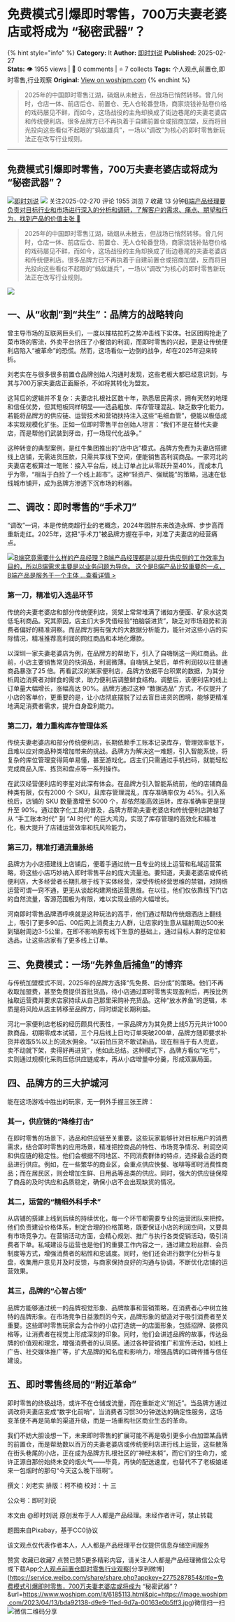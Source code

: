 # 免费模式引爆即时零售，700万夫妻老婆店或将成为 “秘密武器”？
{% hint style="info" %}
**Category:** It
**Author:** [即时刘说](https://www.woshipm.com/u/1609351)
**Published:** 2025-02-27  
**Stats:** 👁️ 1955 views | 💬 0 comments | ⭐ 7 collects
**Tags:** 个人观点,前置仓,即时零售,行业观察
**Original:** [View on woshipm.com](https://www.woshipm.com/it/6185113.html)
{% endhint %}
> 2025年的中国即时零售江湖，硝烟从未散去，但战场已悄然转移。曾几何时，仓店一体、前店后仓、前置仓、无人仓轮番登场，商家烧钱补贴卷价格的戏码屡见不鲜，而如今，这场战役的主角却换成了街边巷尾的夫妻老婆店和传统便利店。很多品牌方已不再执着于自建前置仓或招商加盟，反而将目光投向这些看似不起眼的“蚂蚁雄兵”，一场以“调改”为核心的即时零售新玩法正在改写行业规则。

---

## 免费模式引爆即时零售，700万夫妻老婆店或将成为 “秘密武器”？

[![](https://static.woshipm.com/view/woshipm_api_def_20241215121605_5698.jpg?imageView2/1/w/72/h/72/q/100)](https://www.woshipm.com/u/1609351)[即时刘说](https://www.woshipm.com/u/1609351) ![](https://static.woshipm.com/tag/1101_1@2x.png) 关注2025-02-270 评论 1955 浏览 7 收藏 13 分钟[B端产品经理要负责对目标行业和市场进行深入的分析和调研，了解客户的需求、痛点、期望和行为，找到产品的价值主张 🔗](https://ke.qidianla.com/courses/bcpm)

> 2025年的中国即时零售江湖，硝烟从未散去，但战场已悄然转移。曾几何时，仓店一体、前店后仓、前置仓、无人仓轮番登场，商家烧钱补贴卷价格的戏码屡见不鲜，而如今，这场战役的主角却换成了街边巷尾的夫妻老婆店和传统便利店。很多品牌方已不再执着于自建前置仓或招商加盟，反而将目光投向这些看似不起眼的“蚂蚁雄兵”，一场以“调改”为核心的即时零售新玩法正在改写行业规则。

![](https://image.woshipm.com/2023/04/13/bda92138-d9e9-11ed-9d7a-00163e0b5ff3.jpg)

## 一、从“收割”到“共生”：品牌方的战略转向

曾主导市场的互联网巨头们，一度以摧枯拉朽之势冲击线下实体。社区团购抢走了菜市场的客流，外卖平台挤压了小餐馆的利润，而即时零售的兴起，更是让传统便利店陷入“被革命”的恐慌。然而，这场看似一边倒的战争，却在2025年迎来转折。

刘老实在与很多很多前置仓品牌创始人沟通时发现，这些老板大都已经意识到，与其与700万家夫妻店正面厮杀，不如将其转化为盟友。

这背后的逻辑并不复杂：夫妻店扎根社区数十年，熟悉居民需求，拥有天然的地理和信任优势，但其短板同样明显——选品粗放、库存管理混乱、缺乏数字化能力。若能将品牌方的供应链、运营技术和营销扶持注入这些“毛细血管”，便能以极低成本实现规模化扩张。正如一位即时零售平台创始人坦言：“我们不是在替代夫妻店，而是帮他们武装到牙齿，打一场现代化战争。”

这种转变的典型案例，是红牛集团推出的“店中店”模式。品牌方免费为夫妻店搭建线上店铺，无需进货压款，只需共享线下空间，便能销售高利润商品。一家河北的夫妻店老板算过一笔账：接入平台后，线上订单占比从零跃升至40%，而成本几乎为零，“相当于白捡了一个线上超市”。这种“轻资产、强赋能”的策略，迅速在低线城市铺开，成为品牌方渗透下沉市场的利器。

## 二、调改：即时零售的“手术刀”

“调改”一词，本是传统商超行业的老概念，2024年因胖东来改造永辉、步步高而重新走红。2025年，这把“手术刀”被品牌方握在手中，对准了夫妻店的经营痛点。

[![](https://image.woshipm.com/2023/08/02/f7cafd68-30e3-11ee-9da3-00163e0b5ff3.png)B端究竟需要什么样的产品经理？B端产品经理都是以提升供应侧的工作效率为目的，所以B端需求主要是以业务问题为导向。 这个是B端产品比较重要的一点，B端产品是服务于一个主体 ...查看详情 >](https://ke.qidianla.com/courses/bcpm)

### 第一刀，精准切入选品环节

传统的夫妻老婆店和部分传统便利店，货架上常常堆满了诸如方便面、矿泉水这类低毛利商品。究其原因，店主们大多凭借经验“拍脑袋进货”，缺乏对市场趋势和消费者偏好的精准洞察。而品牌方拥有强大的大数据分析能力，能针对这些小店的实际情况，精准推荐高利润的网红商品和本地化爆款。

以深圳一家夫妻老婆店为例，在品牌方的帮助下，引入了自嗨锅这一网红商品。此前，小店主要销售常见的快消品，利润微薄。自嗨锅上架后，单件利润较以往普通商品暴涨了25 倍。再看武汉的某家便利店，品牌方依据平台积累的数据，为其分析周边消费者对鲜食的需求，助力便利店调整鲜食结构。调整后，该便利店的线上订单量大幅增长，涨幅高达 90%。品牌方通过这种 “数据选品” 方式，不仅提升了小店的客单价，更重要的是，让小店彻底摆脱了过去盲目进货的困境，能够更精准地满足消费者需求，提升自身盈利能力。

### 第二刀，着力重构库存管理体系

传统夫妻老婆店和部分传统便利店，长期依赖手工账本记录库存，管理效率低下，且难以应对商品种类增加带来的挑战。品牌方为解决这一难题，引入智能系统，将复杂的库位管理变得简单易懂，甚至游戏化。店主们只需通过手机扫码，就能轻松完成商品入库、拣货和盘点等一系列操作。

在武汉经营便利店的李星对此深有体会。在品牌方引入智能系统前，他的店铺商品种类有限，仅有2000 个 SKU，且库存管理混乱，库存准确率仅为 45%。引入系统后，店铺的 SKU 数量激增至 5000 个，却依然能高效运转，库存准确率更是提升至 90%。通过数字化工具的普及，品牌方帮助夫妻老婆店和传统便利店跨越了从 “手工账本时代” 到 “AI 时代” 的巨大鸿沟，实现了库存管理的高效化和精准化，极大提升了店铺运营效率和抗风险能力。

### 第三刀，精准打通流量脉络

品牌方为小店搭建线上店铺后，便着手通过统一且专业的线上运营和私域运营策略，将这些小店巧妙纳入即时零售平台的庞大流量池。要知道，夫妻老婆店或传统便利店，大多经营者长期扎根于线下实体经营，深受传统经营思维的禁锢，对网络运营可谓一窍不通，更无从谈起构建网络运营思维。在以往，他们仅依靠线下门店的自然流量，客源范围极为有限，难以实现业绩的大幅增长。

河南即时零售品牌酒呼唤就是这种玩法的高手，他们通过帮助传统烟酒店上翻线上，吸引了更多90后、00后网上消费主力人群，让店家的生意从辐射周边500米到辐射周边3-5公里，在即不影响原有线下生意的基础上，通过目标人群的定位和选品，让这些店家有了更多线上订单。

## 三、免费模式：一场“先养鱼后捕鱼”的博弈

与传统加盟模式不同，2025年的品牌方选择“先免费、后分成”的策略。他们不再收取加盟费，甚至免费提供首批货品，待小店通过即时零售实现盈利后，再按比例抽取运营费并要求店家持续从自己那里采购补充货品。这种“放水养鱼”的逻辑，本质是将风险从店主转移至品牌方，同时绑定长期利益。

河北一家便利店老板的经历颇具代表性，一家品牌方为其免费上线5万元共计1000款商品，初期零成本试错，三个月后线上日均订单突破200单，品牌方随即要求补货并收取5%以上的流水佣金。“以前怕压货不敢试新品，现在相当于有人兜底，卖不动就下架，卖得好再进货”，他如此总结。这种模式下，品牌方看似“吃亏”，实则通过规模化采购压低供应链成本，再从小店增量中分羹，形成双赢局面。

## 四、品牌方的三大护城河

能在这场游戏中胜出的玩家，无一例外手握三张王牌：

### 其一，供应链的“降维打击”

在即时零售的场景下，选品和供应链至关重要。这些玩家能够针对目标用户的消费需求，结合即时零售的应用场景，精准把控商品的特性、市场竞争情况、利润空间和供应链的稳定性。他们会根据不同地区、不同消费群体的特点，选择最合适的商品进行供应。例如，在一些繁华的商业区，会重点供应快餐、咖啡等即时消费性商品；而在居民区，则会增加生鲜、日用品等品类的供应。同时，强大的供应链保障了商品的及时供应和品质稳定，确保小店不会出现缺货的情况。

### 其二，运营的“精细外科手术”

从店铺的搭建上线到后续的持续优化，每一个环节都需要专业的运营团队来把控。他们负责建设价格体系，制定合理的价格策略，既要保证小店的利润空间，又要具有市场竞争力。在营销活动方面，会精心规划、推广与执行各类促销活动，吸引消费者下单。私域建设与运营也是他们的重要工作内容之一，通过建立粉丝群、会员制度等方式，增强消费者的粘性和忠诚度。同时，他们还会进行数字化分析与复盘，收集用户意见并及时反馈，与商家保持良好的沟通与协调，不断优化店铺的运营效果。

### 其三，品牌的“心智占领”

品牌方能够通过统一的品牌视觉形象、品牌故事和营销策略，在消费者心中树立独特的品牌形象。在市场竞争日益激烈的今天，品牌形象的塑造对于吸引消费者至关重要。这些即时零售玩家会为合作的小店打造统一的店面形象，包括招牌、装修风格等，让消费者在视觉上形成深刻的印象。同时，他们会讲述品牌的故事，传达品牌的价值观和理念，增强消费者的认同感。通过各种营销推广和宣传活动，如线上广告、社交媒体推广等，扩大品牌的知名度和影响力，增强品牌的口碑传播与信任建设。

## 五、即时零售终局的“附近革命”

即时零售的终极战场，或许不在仓储或流量，而在重新定义“附近”。当品牌方通过调改将夫妻店变成“数字化前哨”，当消费者习惯30分钟送达的确定性服务，这场变革便不再是简单的渠道升级，而是一场重构社区商业生态的革命。

我们不妨大胆设想一下，未来即时零售的扩展可能不再是吸引更多小白加盟某品牌的前置仓，而是帮助数以百万的夫妻老婆店或传统便利店进行线上运营，这些散落在街头巷尾的小店，正在成为品牌方扎根社区的“神经末梢”，而它们的生命力，或许正源自那份始终未变的烟火气——毕竟，再快的配送速度，也替代不了老板娘递来一包烟时的那句“今天这么晚下班啊”。

撰文：刘老实 排版：柯不楠 校对：十 三

公众号：即时刘说

本文由 @即时刘说 原创发布于人人都是产品经理。未经作者许可，禁止转载

题图来自Pixabay，基于CC0协议

该文观点仅代表作者本人，人人都是产品经理平台仅提供信息存储空间服务

赞赏 收藏已收藏7 点赞已赞5更多精彩内容，请关注人人都是产品经理微信公众号或下载App[个人观点](https://www.woshipm.com/tag/%e4%b8%aa%e4%ba%ba%e8%a7%82%e7%82%b9)[前置仓](https://www.woshipm.com/tag/%e5%89%8d%e7%bd%ae%e4%bb%93)[即时零售](https://www.woshipm.com/tag/%e5%8d%b3%e6%97%b6%e9%9b%b6%e5%94%ae)[行业观察](https://www.woshipm.com/tag/%e8%a1%8c%e4%b8%9a%e8%a7%82%e5%af%9f)[分享到微博](https://service.weibo.com/share/share.php?appkey=2775287854&title=免费模式引爆即时零售，700万夫妻老婆店或将成为 “秘密武器”？&url=https://www.woshipm.com/it/6185113.html&pic=https://image.woshipm.com/2023/04/13/bda92138-d9e9-11ed-9d7a-00163e0b5ff3.jpg)微信扫一扫![微信二维码](https://api.pwmqr.com/qrcode/create/?url=https://www.woshipm.com/it/6185113.html)分享